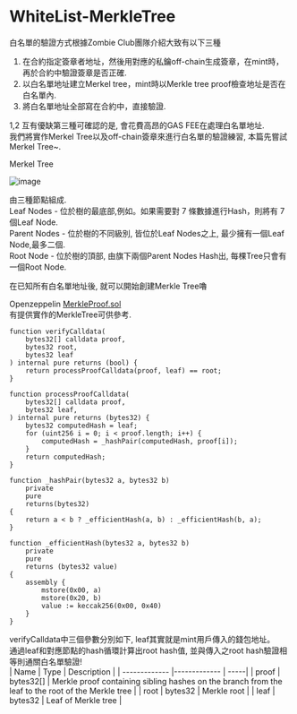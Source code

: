 # WhiteList-MerkleTree
白名單的驗證方式根據Zombie Club團隊介紹大致有以下三種
1. 在合約指定簽章者地址，然後用對應的私鑰off-chain生成簽章，在mint時，再於合約中驗證簽章是否正確.  
2. 以白名單地址建立Merkel tree，mint時以Merkle tree proof檢查地址是否在白名單內.  
3. 將白名單地址全部寫在合約中，直接驗證.  

1,2 互有優缺第三種可確認的是, 會花費高昂的GAS FEE在處理白名單地址.  
我們將實作Merkel Tree以及off-chain簽章來進行白名單的驗證練習, 本篇先嘗試Merkel Tree~.  

Merkel Tree

![image](https://user-images.githubusercontent.com/24216536/197123828-1ab168d8-3bc0-4288-9c06-28755aefc3b5.png)

由三種節點組成.  
Leaf Nodes - 位於樹的最底部,例如。如果需要對 7 條數據進行Hash，則將有 7 個Leaf Node.  
Parent Nodes - 位於樹的不同級別, 皆位於Leaf Nodes之上, 最少擁有一個Leaf Node,最多二個.  
Root Node - 位於樹的頂部, 由旗下兩個Parent Nodes Hash出, 每棵Tree只會有一個Root Node.  

在已知所有白名單地址後, 就可以開始創建Merkle Tree嚕   

Openzeppelin [MerkleProof.sol]([url](https://github.com/OpenZeppelin/openzeppelin-contracts/blob/master/contracts/utils/cryptography/MerkleProof.sol))   
有提供實作的MerkleTree可供參考.  
```Solidity
function verifyCalldata(
    bytes32[] calldata proof,
    bytes32 root,
    bytes32 leaf
) internal pure returns (bool) {
    return processProofCalldata(proof, leaf) == root;
}

function processProofCalldata(
    bytes32[] calldata proof,
    bytes32 leaf,
) internal pure returns (bytes32) {
    bytes32 computedHash = leaf;
    for (uint256 i = 0; i < proof.length; i++) {
        computedHash = _hashPair(computedHash, proof[i]);
    }
    return computedHash;
}

function _hashPair(bytes32 a, bytes32 b)
    private
    pure
    returns(bytes32)
{
    return a < b ? _efficientHash(a, b) : _efficientHash(b, a);
}

function _efficientHash(bytes32 a, bytes32 b)
    private
    pure
    returns (bytes32 value)
{
    assembly {
        mstore(0x00, a)
        mstore(0x20, b)
        value := keccak256(0x00, 0x40)
    }
}
```
verifyCalldata中三個參數分別如下, leaf其實就是mint用戶傳入的錢包地址。  
通過leaf和對應節點的hash循環計算出root hash值, 並與傳入之root hash驗證相等則通關白名單驗證!   
| Name        | Type           | Description  |
| ------------- |------------- | -----|
| proof | bytes32[] | Merkle proof containing sibling hashes on the branch from the leaf to the root of the Merkle tree | 
| root | bytes32 | Merkle root | 
| leaf | bytes32 | Leaf of Merkle tree | 






